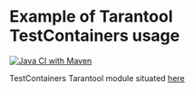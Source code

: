 
# Example of Tarantool TestContainers usage

[![Java CI with Maven](https://github.com/andrei-punko/tarantool-testcontainers-usage/actions/workflows/maven.yml/badge.svg)](https://github.com/andrei-punko/tarantool-testcontainers-usage/actions/workflows/maven.yml)

TestContainers Tarantool module situated [here](https://github.com/tarantool/cartridge-java-testcontainers)
